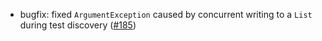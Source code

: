 * bugfix: fixed `ArgumentException` caused by concurrent writing to a `List` during test discovery ([#185](https://github.com/csoltenborn/GoogleTestAdapter/issues/185))